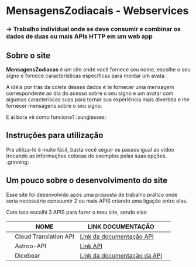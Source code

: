 # MensagensZodiacais - Webservices
### -> Trabalho individual onde se deve consumir e combinar os dados de duas ou mais APIs HTTP em um web app

## Sobre o site
<p><b>MensagensZodiacas</b> é um site onde você fornece seu nome, escolhe o seu signo e fornece características específicas para montar um avata.</p>
<p> A idéia por trás da coleta desses dados é te fornecer uma mensagem correspondente ao dia do acesso sobre o seu signo e um avatar com algumas caracteríscas suas para tornar sua experiência mais divertida e lhe fornecer mensagens sobre o seu signo.</p>
<p>E ai bora vê como funciona? :sunglasses: </p> 

## Instruções para utilização
<p>Pra utiliza-ló é muito fácil, basta você seguir os passos igual ao vídeo trocando as informações colocas de exemplos pelas suas opções. :grinning:</p>

## Um pouco sobre o desenvolvimento do site

<p>Esse site foi desenvolvido após uma proposta de trabalho prático onde seria necessário consuumir 2 ou mais APIS criando uma ligação entre elas.</p>
<p>Com isso escolhi 3 APIS para fazer o meu site, sendo elas:</p>

| | NOME | LINK DOCUMENTAÇÃO | |
| --- | --- | --- | --- |
| | Cloud Translation API | [Link da documentação API](https://cloud.google.com/translate/docs/reference/rest) | |
| | Astroo-API | [Link API](https://kayoo123.github.io/astroo-api/hebdomadaire.json) | |
| | Dicebear | [Link da documentação da API](https://www.dicebear.com/styles/avataaars) | |
